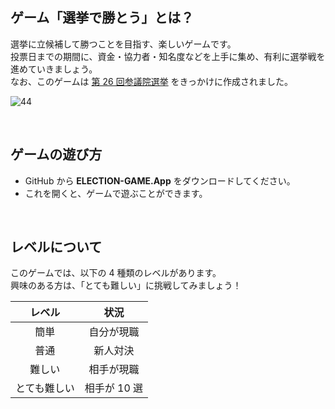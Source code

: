 ## ゲーム「選挙で勝とう」とは？
選挙に立候補して勝つことを目指す、楽しいゲームです。<br />
投票日までの期間に、資金・協力者・知名度などを上手に集め、有利に選挙戦を進めていきましょう。<br />
なお、このゲームは [第 26 回参議院選挙](https://www.soumu.go.jp/2022senkyo/) をきっかけに作成されました。

![44](https://user-images.githubusercontent.com/30901380/177046869-f0e73c87-d841-40e9-b056-aa8cc2e45dca.jpg)

<br />

## ゲームの遊び方
* GitHub から **ELECTION-GAME.App** をダウンロードしてください。
* これを開くと、ゲームで遊ぶことができます。

<br />

## レベルについて
このゲームでは、以下の 4 種類のレベルがあります。<br />
興味のある方は、「とても難しい」に挑戦してみましょう！

| レベル | 状況 |
|:---:|:---:|
| 簡単 | 自分が現職 |
| 普通 | 新人対決 |
| 難しい | 相手が現職 |
| とても難しい | 相手が 10 選 |
